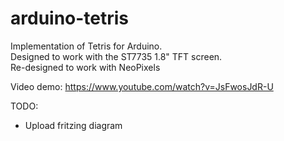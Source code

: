 # arduino-tetris

Implementation of Tetris for Arduino.  
Designed to work with the ST7735 1.8" TFT screen.  
Re-designed to work with NeoPixels

Video demo: https://www.youtube.com/watch?v=JsFwosJdR-U

TODO:  
- Upload fritzing diagram  
